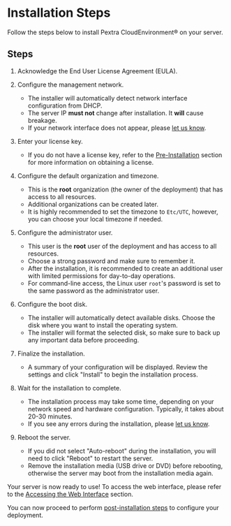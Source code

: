 # Installation Steps
Follow the steps below to install Pextra CloudEnvironment® on your server.

## Steps
1. Acknowledge the End User License Agreement (EULA).

2. Configure the management network.
	- The installer will automatically detect network interface configuration from DHCP.
	- The server IP **must not** change after installation. It **will** cause breakage.
	- If your network interface does not appear, please [let us know](../../issues/reporting/index.md).

3. Enter your license key.
	- If you do not have a license key, refer to the [Pre-Installation](../pre-installation.md) section for more information on obtaining a license.

4. Configure the default organization and timezone.
	- This is the **root** organization (the owner of the deployment) that has access to all resources.
	- Additional organizations can be created later.
	- It is highly recommended to set the timezone to `Etc/UTC`, however, you can choose your local timezone if needed.

5. Configure the administrator user.
	- This user is the **root** user of the deployment and has access to all resources.
	- Choose a strong password and make sure to remember it.
	- After the installation, it is recommended to create an additional user with limited permissions for day-to-day operations.
	- For command-line access, the Linux user `root`'s password is set to the same password as the administrator user.

6. Configure the boot disk.
	- The installer will automatically detect available disks. Choose the disk where you want to install the operating system.
	- The installer will format the selected disk, so make sure to back up any important data before proceeding.

7. Finalize the installation.
	- A summary of your configuration will be displayed. Review the settings and click "Install" to begin the installation process.

8. Wait for the installation to complete.
	- The installation process may take some time, depending on your network speed and hardware configuration. Typically, it takes about 20-30 minutes.
	- If you see any errors during the installation, please [let us know](../../issues/reporting/index.md).

9. Reboot the server.
	- If you did not select "Auto-reboot" during the installation, you will need to click "Reboot" to restart the server.
	- Remove the installation media (USB drive or DVD) before rebooting, otherwise the server may boot from the installation media again.

Your server is now ready to use! To access the web interface, please refer to the [Accessing the Web Interface](../../user-guide/web-interface/index.md) section.

You can now proceed to perform [post-installation steps](../post-installation.md) to configure your deployment.
